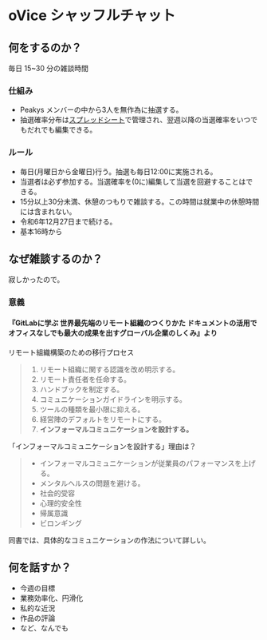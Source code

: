 # oVice シャッフルチャット
## 何をするのか？
毎日 15~30 分の雑談時間
### 仕組み
- Peakys メンバーの中から3人を無作為に抽選する。
- 抽選確率分布は[スプレッドシート](https://docs.google.com/spreadsheets/d/1iypYzZb23XbM7PYxi8X9cZdsW4gdxk8MuZRRChSWFjE/edit?gid=0#gid=0)で管理され、翌週以降の当選確率をいつでもだれでも編集できる。
### ルール
- 毎日(月曜日から金曜日)行う。抽選も毎日12:00に実施される。
- 当選者は必ず参加する。当選確率を(0に)編集して当選を回避することはできる。
- 15分以上30分未満、休憩のつもりで雑談する。この時間は就業中の休憩時間には含まれない。
- 令和6年12月27日まで続ける。
- 基本16時から
## なぜ雑談するのか？
寂しかったので。
### 意義
#### 『GitLabに学ぶ 世界最先端のリモート組織のつくりかた ドキュメントの活用でオフィスなしでも最大の成果を出すグローバル企業のしくみ』より
リモート組織構築のための移行プロセス
>1. リモート組織に関する認識を改め明示する。
>2. リモート責任者を任命する。
>3. ハンドブックを制定する。
>4. コミュニケーションガイドラインを明示する。
>5. ツールの種類を最小限に抑える。
>6. 経営陣のデフォルトをリモートにする。
>7. **インフォーマルコミュニケーションを設計する。**

「インフォーマルコミュニケーションを設計する」理由は？
> - インフォーマルコミュニケーションが従業員のパフォーマンスを上げる。
> - メンタルヘルスの問題を避ける。
> - 社会的受容
> - 心理的安全性
> - 帰属意識
> - ビロンギング

同書では、具体的なコミュニケーションの作法について詳しい。

## 何を話すか？
- 今週の目標
- 業務効率化、円滑化
- 私的な近況
- 作品の評論
- など、なんでも
